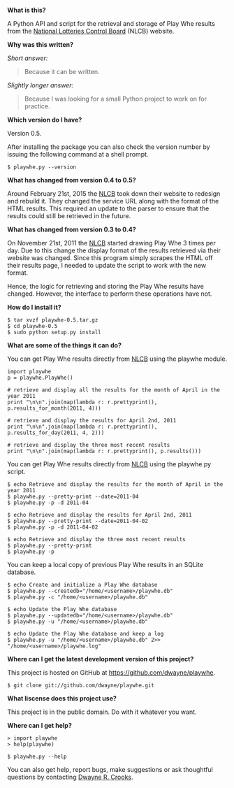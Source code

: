 **What is this?**

A Python API and script for the retrieval and storage of Play Whe results from the [National Lotteries Control Board](http://www.nlcb.co.tt/) (NLCB) website.

**Why was this written?**

*Short answer:*

> Because it can be written.

*Slightly longer answer:*

> Because I was looking for a small Python project to work on for practice.

**Which version do I have?**

Version 0.5.

After installing the package you can also check the version number by issuing
the following command at a shell prompt.

    $ playwhe.py --version

**What has changed from version 0.4 to 0.5?**

Around February 21st, 2015 the [NLCB](http://www.nlcb.co.tt/) took down their website to redesign
and rebuild it. They changed the service URL along with the format of
the HTML results. This required an update to the parser to ensure that
the results could still be retrieved in the future.

**What has changed from version 0.3 to 0.4?**

On November 21st, 2011 the [NLCB](http://www.nlcb.co.tt/) started drawing Play Whe 3 times per day.
Due to this change the display format of the results retrieved via their
website was changed. Since this program simply scrapes the HTML off their
results page, I needed to update the script to work with the new format.

Hence, the logic for retrieving and storing the Play Whe results have
changed. However, the interface to perform these operations have not.

**How do I install it?**

    $ tar xvzf playwhe-0.5.tar.gz
    $ cd playwhe-0.5
    $ sudo python setup.py install

**What are some of the things it can do?**

You can get Play Whe results directly from [NLCB](http://www.nlcb.co.tt/) using the playwhe module.

    import playwhe
    p = playwhe.PlayWhe()

    # retrieve and display all the results for the month of April in the year 2011
    print "\n\n".join(map(lambda r: r.prettyprint(), p.results_for_month(2011, 4)))

    # retrieve and display the results for April 2nd, 2011
    print "\n\n".join(map(lambda r: r.prettyprint(), p.results_for_day(2011, 4, 2)))

    # retrieve and display the three most recent results
    print "\n\n".join(map(lambda r: r.prettyprint(), p.results()))

You can get Play Whe results directly from [NLCB](http://www.nlcb.co.tt/) using the playwhe.py script.

    $ echo Retrieve and display the results for the month of April in the year 2011
    $ playwhe.py --pretty-print --date=2011-04
    $ playwhe.py -p -d 2011-04

    $ echo Retrieve and display the results for April 2nd, 2011
    $ playwhe.py --pretty-print --date=2011-04-02
    $ playwhe.py -p -d 2011-04-02

    $ echo Retrieve and display the three most recent results
    $ playwhe.py --pretty-print
    $ playwhe.py -p

You can keep a local copy of previous Play Whe results in an SQLite database.

    $ echo Create and initialize a Play Whe database
    $ playwhe.py --createdb="/home/<username>/playwhe.db"
    $ playwhe.py -c "/home/<username>/playwhe.db"

    $ echo Update the Play Whe database
    $ playwhe.py --updatedb="/home/<username>/playwhe.db"
    $ playwhe.py -u "/home/<username>/playwhe.db"

    $ echo Update the Play Whe database and keep a log
    $ playwhe.py -u "/home/<username>/playwhe.db" 2>> "/home/<username>/playwhe.log"

**Where can I get the latest development version of this project?**

This project is hosted on GitHub at https://github.com/dwayne/playwhe.

    $ git clone git://github.com/dwayne/playwhe.git

**What liscense does this project use?**

This project is in the public domain. Do with it whatever you want.

**Where can I get help?**

    > import playwhe
    > help(playwhe)

    $ playwhe.py --help

You can also get help, report bugs, make suggestions or ask thoughtful
questions by contacting [Dwayne R. Crooks](mailto:me@dwaynecrooks.com).
